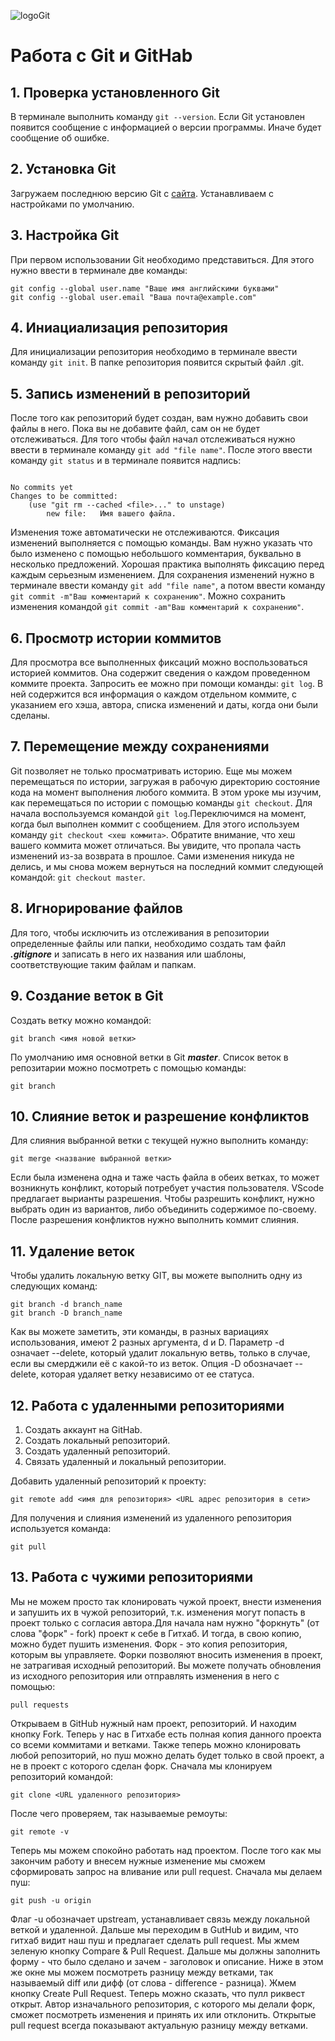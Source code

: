 ![logoGit](1color-orange-lightbg@2x.png)
# Работа с Git и GitHab   

## 1. Проверка установленного Git

В терминале выполнить команду `git --version`.
Если Git установлен появится сообщение с информацией о версии программы. Иначе будет сообщение об ошибке.

## 2. Установка Git

Загружаем последнюю версию Git с [сайта](https://git-scm.com/downloads). Устанавливаем с настройками по умолчанию.

## 3. Настройка Git

При первом использовании Git необходимо представиться.
Для этого нужно ввести в терминале две команды:

```
git config --global user.name "Ваше имя английскими буквами"
git config --global user.email "Ваша почта@example.com"

```

## 4. Иниациализация репозитория

Для инициализации репозитория необходимо в терминале ввести команду `git init`.  В папке репозитория появится скрытый файл .git.

## 5. Запись изменений в репозиторий

После того как репозиторий будет создан, вам нужно добавить свои файлы в него. Пока вы не добавите файл, сам он не будет отслеживаться. Для того чтобы файл начал отслеживаться нужно ввести в терминале команду `git add "file name"`. После этого ввести команду `git status` и в терминале появится надпись:
```

No commits yet
Changes to be committed:
    (use "git rm --cached <file>..." to unstage)
        new file:   Имя вашего файла.
```

Изменения тоже автоматически не отслеживаются. Фиксация изменений выполняется с помощью команды. Вам нужно указать что было изменено с помощью небольшого комментария, буквально в несколько предложений. Хорошая практика выполнять фиксацию перед каждым серьезным изменением. Для сохранения изменений нужно в терминале ввести команду `git add "file name"`, а потом ввести команду  `git commit -m"Ваш комментарий к сохранению"`. Можно сохранить изменения командой `git commit -am"Ваш комментарий к сохранению"`.

## 6. Просмотр истории коммитов

Для просмотра все выполненных фиксаций можно воспользоваться историей коммитов. Она содержит сведения о каждом проведенном коммите проекта. Запросить ее можно при помощи команды: `git log`. В ней содержится вся информация о каждом отдельном коммите, с указанием его хэша, автора, списка изменений и даты, когда они были сделаны.

## 7. Перемещение между сохранениями

Git позволяет не только просматривать историю. Еще мы можем перемещаться по истории, загружая в рабочую директорию состояние кода на момент выполнения любого коммита. В этом уроке мы изучим, как перемещаться по истории с помощью команды `git checkout`. Для начала воспользуемся командой `git log`.Переключимся на момент, когда был выполнен коммит с сообщением. Для этого используем команду `git checkout <хеш коммита>`. Обратите внимание, что хеш вашего коммита может отличаться. Вы увидите, что пропала часть изменений из-за возврата в прошлое. Сами изменения никуда не делись, и мы снова можем вернуться на последний коммит следующей командой: `git checkout master`.

## 8. Игнорирование файлов

Для того, чтобы исключить из отслеживания в репозитории определенные файлы  или папки, необходимо создать там файл ***.gitignore*** и записать в него их названия или шаблоны, соответствующие таким файлам и папкам.

## 9. Создание веток в Git

Создать ветку можно командой:
```
git branch <имя новой ветки>
```
По умолчанию имя основной ветки в Git ***master***.
Список веток в репозитарии можно посмотреть с помощью команды:
```
git branch
```
## 10. Слияние веток и разрешение конфликтов

Для слияния выбранной ветки с текущей нужно выполнить команду:
```
git merge <название выбранной ветки>
```
Если была изменена одна и таже часть файла в обеих ветках, то может возникнуть конфликт, который потребует участия пользователя. VScode предлагает вырианты разрешения. Чтобы разрешить конфликт, нужно выбрать один из вариантов, либо объединить содержимое по-своему.
После разрешения конфликтов нужно выполнить коммит слияния.

## 11. Удаление веток

Чтобы удалить локальную ветку GIT, вы можете выполнить одну из следующих команд:
```
git branch -d branch_name
git branch -D branch_name
```
Как вы можете заметить, эти команды, в разных вариациях использования, имеют 2 разных аргумента, d и D.
Параметр -d означает --delete, который удалит локальную ветвь, только в случае, если вы смерджили её с какой-то из веток.
Опция -D обозначает --delete, которая удаляет ветку независимо от ее статуса.

## 12. Работа с удаленными репозиториями 

1. Создать аккаунт на GitHab.
2. Создать локальный репозиторий.
3. Создать удаленный репозиторий.
4. Связать удаленный и локальный репозитории.

Добавить удаленный репозиторий к проекту:
```
git remote add <имя для репозитория> <URL адрес репозитория в сети>
```

Для получения и слияния изменений из удаленного репозитория используется команда: 
```
git pull
```

## 13. Работа с чужими репозиториями


Мы не можем просто так клонировать чужой проект, внести изменения и запушить их в чужой репозиторий, т.к. изменения могут попасть в проект только с согласия автора.Для начала нам нужно "форкнуть" (от слова "форк" - fork) проект к себе в Гитхаб. И тогда, в свою копию, можно будет пушить изменения.
Форк - это копия репозитория, которым вы управляете. Форки позволяют вносить изменения в проект, не затрагивая исходный репозиторий. Вы можете получать обновления из исходного репозитория или отправлять изменения в него с помощью:
```
pull requests
```
Открываем в GitHub нужный нам проект, репозиторий. И находим кнопку Fork.
Теперь у нас в Гитхабе есть полная копия данного проекта со всеми коммитами и ветками. Также теперь можно клонировать любой репозиторий, но пуш можно делать будет только в свой проект, а не в проект с которого сделан форк.
Сначала мы клонируем репозиторий командой:
```
git clone <URL удаленного репозитория>
 ```

После чего проверяем, так называемые ремоуты:

```
git remote -v
```

Теперь мы можем спокойно работать над проектом. После того как мы закончим работу и внесем нужные изменение мы сможем сформировать запрос на вливание или pull request.
Сначала мы делаем пуш:

```
git push -u origin 
```

Флаг -u обозначает upstream, устанавливает связь между локальной веткой и удаленной.
Дальше мы переходим в GutHub и видим, что гитхаб видит наш пуш и предлагает сделать pull request. Мы жмем зеленую кнопку Compare & Pull Request.
Дальше мы должны заполнить форму - что было сделано и зачем - заголовок и описание. Ниже в этом же окне мы можем посмотреть разницу между ветками, так называемый diff или дифф (от слова - difference - разница).
Жмем кнопку Create Pull Request.
Теперь можно сказать, что пулл риквест открыт. Автор изначального репозитория, с которого мы делали форк, сможет посмотреть изменения и принять их или отклонить.
Открытые pull request всегда показывают актуальную разницу между ветками.